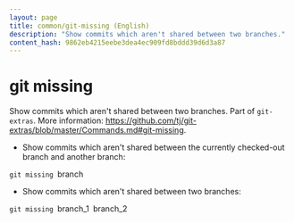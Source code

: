 ```yaml
---
layout: page
title: common/git-missing (English)
description: "Show commits which aren't shared between two branches."
content_hash: 9862eb4215eebe3dea4ec909fd8bddd39d6d3a87
---
```

# git missing

Show commits which aren't shared between two branches.
Part of `git-extras`.
More information: <https://github.com/tj/git-extras/blob/master/Commands.md#git-missing>.

- Show commits which aren't shared between the currently checked-out branch and another branch:

`git missing `<span class="tldr-var badge badge-pill bg-dark-lm bg-white-dm text-white-lm text-dark-dm font-weight-bold">branch</span>

- Show commits which aren't shared between two branches:

`git missing `<span class="tldr-var badge badge-pill bg-dark-lm bg-white-dm text-white-lm text-dark-dm font-weight-bold">branch_1</span>` `<span class="tldr-var badge badge-pill bg-dark-lm bg-white-dm text-white-lm text-dark-dm font-weight-bold">branch_2</span>
